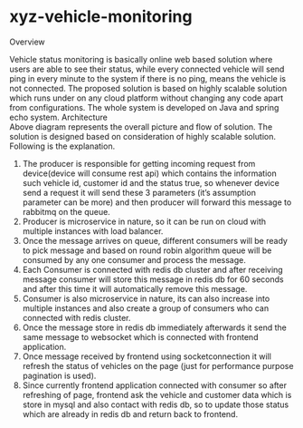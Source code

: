 # xyz-vehicle-monitoring



Overview

Vehicle status monitoring is basically online web based solution where users are able to see their status, while every connected vehicle will send ping in every minute to the system if there is no ping, means the vehicle is not connected.
The proposed solution is based on highly scalable solution which runs under on any cloud platform without changing any code apart from configurations. The whole system is developed on Java and spring echo system.
Architecture  
Above diagram represents the overall picture and flow of solution. The solution is designed based on consideration of highly scalable solution. Following is the explanation.
1. The producer is responsible for getting incoming request from device(device will consume rest api) which contains the information such vehicle id, customer id and the status true, so whenever device send a request it will send these 3 parameters (it’s assumption parameter can be more) and then producer will forward this message to rabbitmq on the queue. 
2. Producer is microservice in nature, so it can be run on cloud with multiple instances with load balancer.
3. Once the message arrives on queue, different consumers will be ready to pick message and based on round robin algorithm queue will be consumed by any one consumer and process the message.
4. Each Consumer is connected with redis db cluster and after receiving message consumer will store this message in redis db for 60 seconds and after this time it will automatically remove this message.
5. Consumer is also microservice in nature, its can also increase into multiple instances and also create a group of consumers who can connected with redis cluster.
6. Once the message store in redis db immediately afterwards it send the same message to websocket which is connected with frontend application.
7.  Once message received by frontend using socketconnection it will refresh the status of vehicles on the page (just for performance purpose pagination is used).
8. Since currently frontend application connected with consumer so after refreshing of page, frontend ask the vehicle and customer data which is store in mysql and also contact with redis db, so to update those status which are already in redis db and return back to frontend.


